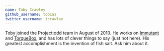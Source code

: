 ```yaml
---
name: Toby Crawley
github_username: tobias
twitter_username: tcrawley
---
```


Toby joined the Project:odd team in August of 2010. He works on
[Immutant](http://immutant.org) and [TorqueBox](http://torquebox.org),
and has lots of clever things to say (just not here). His greatest
accomplishment is the invention of fish salt. Ask him about it.
